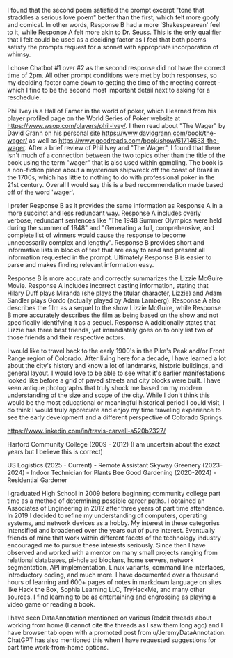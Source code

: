 I found that the second poem satisfied the prompt excerpt "tone that straddles a serious love poem" better than the first, which felt more goofy and comical. In other words, Response B had a more 'Shakespearean' feel to it, while Response A felt more akin to Dr. Seuss.  This is the only qualifier that I felt could be used as a deciding factor as I feel that both poems satisfy the prompts request for a sonnet with appropriate incorporation of whimsy. 

I chose Chatbot #1 over #2 as the second response did not have the correct time of 2pm. All other prompt conditions were met by both responses, so my deciding factor came down to getting the time of the meeting correct - which I find to be the second most important detail next to asking for a reschedule.

Phil Ivey is a Hall of Famer in the world of poker, which I learned from his player profiled page on the World Series of Poker website at https://www.wsop.com/players/phil-ivey/. I then read about "The Wager" by David Grann on his personal site https://www.davidgrann.com/book/the-wager/ as well as https://www.goodreads.com/book/show/61714633-the-wager. After a brief review of Phil Ivey and "The Wager", I found that there isn't much of a connection between the two topics other than the title of the book using the term "wager" that is also used within gambling. The book is a non-fiction piece about a mysterious shipwreck off the coast of Brazil in the 1700s, which has little to nothing to do with professional poker in the 21st century. Overall I would say this is a bad recommendation made based off of the word 'wager'.

I prefer Response B as it provides the same information as Response A in a more succinct and less redundant way. Response A includes overly verbose, redundant sentences like "The 1948 Summer Olympics were held during the summer of 1948" and "Generating a full, comprehensive, and complete list of winners would cause the response to become unnecessarily complex and lengthy". Response B provides short and informative lists in blocks of text that are easy to read and present all information requested in the prompt. Ultimately Response B is easier to parse and makes finding relevant information easy.

Response B is more accurate and correctly summarizes the Lizzie McGuire Movie. Response A includes incorrect casting information, stating that Hilary Duff plays Miranda (she plays the titular character, Lizzie) and Adam Sandler plays Gordo (actually played by Adam Lamberg). Response A also describes the film as a sequel to the show Lizzie McGuire, while Response B more accurately describes the film as being based on the show and not specifically identifying it as a sequel. Response A additionally states that Lizzie has three best friends, yet immediately goes on to only list two of those friends and their respective actors.

I would like to travel back to the early 1900's in the Pike's Peak and/or Front Range region of Colorado. After living here for a decade, I have learned a lot about the city's history and know a lot of landmarks, historic buildings, and general layout. I would love to be able to see what it's earlier manifestations looked like before a grid of paved streets and city blocks were built. I have seen antique photographs that truly shock me based on my modern understanding of the size and scope of the city. While I don't think this would be the most educational or meaningful historical period I could visit, I do think I would truly appreciate and enjoy my time traveling experience to see the early development and a different perspective of Colorado Springs. 

https://www.linkedin.com/in/travis-carvell-a520b2327/

Harford Community College (2009 - 2012) (I am uncertain about the exact years but I believe this is correct)

US Logistics (2025 - Current) - Remote Assistant
Skyway Greenery (2023-2024) - Indoor Technician for Plants
Bee Good Gardening (2020-2024) - Residential Gardener

I graduated High School in 2009 before beginning community college part time as a method of determining possible career paths. I obtained an Associates of Engineering in 2012 after three years of part time attendance. In 2019 I decided to refine my understanding of computers, operating systems, and network devices as a hobby. My interest in these categories intensified and broadened over the years out of pure interest. Eventually friends of mine that work within different facets of the technology industry encouraged me to pursue these interests seriously. Since then I have observed and worked with a mentor on many small projects ranging from relational databases, pi-hole ad blockers, home servers, network segmentation, API implementation, Linux variants, command line interfaces, introductory coding, and much more. I have documented over a thousand hours of learning and 600+ pages of notes in markdown language on sites like Hack the Box, Sophia Learning LLC, TryHackMe, and many other sources. I find learning to be as entertaining and engrossing as playing a video game or reading a book.

I have seen DataAnnotation mentioned on various Reddit threads about working from home (I cannot cite the threads as I saw them long ago) and I have browser tab open with a promoted post from u/JeremyDataAnnotation. ChatGPT has also mentioned this when I have requested suggestions for part time work-from-home options.